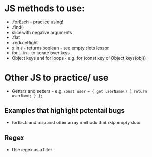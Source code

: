 # JS methods to use:
*  .forEach - practice using!
*  .find()
*  slice with negative arguments 
*  .flat
*  .reduceRight
*   x in a - returns boolean - see empty slots lesson
*   for.... in - to iterate over keys
*   Object keys and for loops - e.g. for (const key of Object.keys(obj)) 


# Other JS to practice/ use
* Getters and setters - e.g. 
`const user = {
  get userName() { return userName; }
};`

## Examples that highlight potentail bugs
*   forEach and map and other array methods that skip empty slots


## Regex
* Use regex as a filter 
